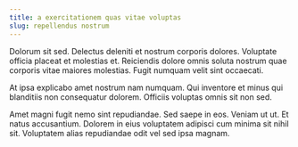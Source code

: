 ```yaml
---
title: a exercitationem quas vitae voluptas
slug: repellendus nostrum
---
```


Dolorum sit sed. Delectus deleniti et nostrum corporis dolores. Voluptate officia placeat et molestias et. Reiciendis dolore omnis soluta nostrum quae corporis vitae maiores molestias. Fugit numquam velit sint occaecati.

At ipsa explicabo amet nostrum nam numquam. Qui inventore et minus qui blanditiis non consequatur dolorem. Officiis voluptas omnis sit non sed.

Amet magni fugit nemo sint repudiandae. Sed saepe in eos. Veniam ut ut. Et natus accusantium. Dolorem in eius voluptatem adipisci cum minima sit nihil sit. Voluptatem alias repudiandae odit vel sed ipsa magnam.
